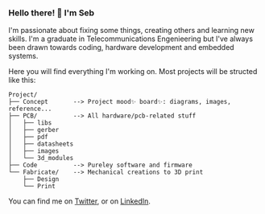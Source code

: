 ### Hello there! 👋 I'm Seb

I'm passionate about fixing some things, creating others and learning new skills. I'm a graduate in Telecommunications Engenieering but I've always been drawn towards coding, hardware development and embedded systems.

Here you will find everything I'm working on. Most projects will be structed like this:

```
Project/              
├── Concept       --> Project mood✨ board✨: diagrams, images, reference...
├── PCB/          --> All hardware/pcb-related stuff
│   ├── libs
│   ├── gerber
│   ├── pdf
│   ├── datasheets
│   ├── images
│   └── 3d_modules
├── Code          --> Pureley software and firmware
└── Fabricate/    --> Mechanical creations to 3D print
    ├── Design
    └── Print
```

You can find me on [Twitter](https://twitter.com/sebmirasol), or on [LinkedIn](www.linkedin.com/in/sebastian-mirasol).
